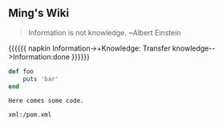 ## Ming's Wiki

>Information is not knowledge. ~Albert Einstein

{{{{{{ napkin
    Information->+Knowledge: Transfer
    knowledge-->Information:done
}}}}}}

```ruby
def foo
    puts 'bar'
end
```
~~~~~~~~
Here comes some code.
~~~~~~~~
```xml:/pom.xml```